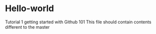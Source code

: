 # Hello-world
Tutorial 1 getting started with Github 101
This file should contain contents different to the master
